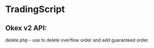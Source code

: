 # TradingScript

## Okex v2 API:

delete.php - use to delete overflow order and add guaranteed order.
